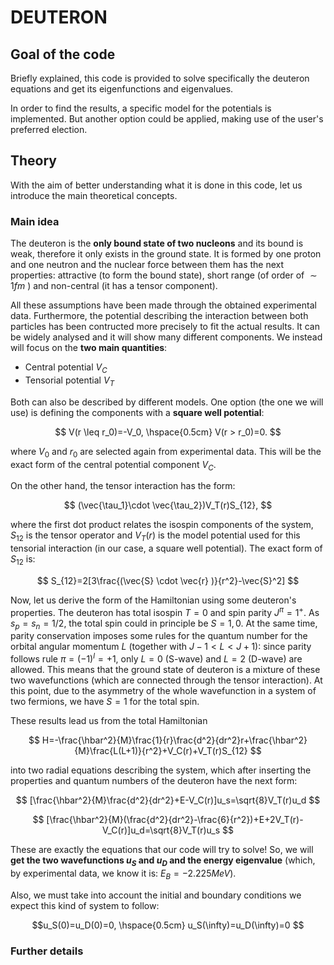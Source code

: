 # DEUTERON

## Goal of the code

Briefly explained, this code is provided to solve specifically the deuteron equations and get its eigenfunctions and eigenvalues.

In order to find the results, a specific model for the potentials is implemented. But another option could be applied, making use of the user's preferred election.

## Theory

With the aim of better understanding what it is done in this code, let us introduce the main theoretical concepts.

### Main idea

The deuteron is the **only bound state of two nucleons** and its bound is weak, therefore it only exists in the ground state. It is formed by one proton and one neutron and the nuclear force between them has the next properties: attractive (to form the bound state), short range (of order of $\sim 1fm$ ) and non-central (it has a tensor component). 

All these assumptions have been made through the obtained experimental data. Furthermore, the potential describing the interaction between both particles has been contructed more precisely to fit the actual results. It can be widely analysed and it will show many different components. We instead will focus on the **two main quantities**:
- Central potential $V_C$
- Tensorial potential $V_T$

Both can also be described by different models. One option (the one we will use) is defining the components with a **square well potential**:

$$ V(r \leq r_0)=-V_0, \hspace{0.5cm} V(r > r_0)=0.
$$

where $V_0$ and $r_0$ are selected again from experimental data. This will be the exact form of the central potential component $V_C$.

On the other hand, the tensor interaction has the form:

$$ (\vec{\tau_1}\cdot \vec{\tau_2})V_T(r)S_{12},
$$

where the first dot product relates the isospin components of the system, $S_{12}$ is the tensor operator and $V_T(r)$ is the model potential used for this tensorial interaction (in our case, a square well potential). The exact form of $S_{12}$ is:

$$ S_{12}=2[3\frac{(\vec{S} \cdot \vec{r} )}{r^2}-\vec{S}^2]
$$

Now, let us derive the form of the Hamiltonian using some deuteron's properties. The deuteron has total isospin $T=0$ and spin parity $J^{\pi}=1^+$. As $s_p=s_n=1/2$, the total spin could in principle be $S=1,0$. At the same time, parity conservation imposes some rules for the quantum number for the orbital angular momentum $L$ (together with $J-1 < L < J+1$): since parity follows rule $\pi=(-1)^l=+1$, only $L=0$ (S-wave) and $L=2$ (D-wave) are allowed. This means that the ground state of deuteron is a mixture of these two wavefunctions (which are connected through the tensor interaction). At this point, due to the asymmetry of the whole wavefunction in a system of two fermions, we have $S=1$ for the total spin.

These results lead us from the total Hamiltonian

$$ H=-\frac{\hbar^2}{M}\frac{1}{r}\frac{d^2}{dr^2}r+\frac{\hbar^2}{M}\frac{L(L+1)}{r^2}+V_C(r)+V_T(r)S_{12}
$$

into two radial equations describing the system, which after inserting the properties and quantum numbers of the deuteron have the next form:

$$ [\frac{\hbar^2}{M}\frac{d^2}{dr^2}+E-V_C(r)]u_s=\sqrt{8}V_T(r)u_d
$$

$$ [\frac{\hbar^2}{M}(\frac{d^2}{dr^2}-\frac{6}{r^2})+E+2V_T(r)-V_C(r)]u_d=\sqrt{8}V_T(r)u_s
$$

These are exactly the equations that our code will try to solve! So, we will **get the two wavefunctions $u_S$ and $u_D$ and the energy eigenvalue** (which, by experimental data, we know it is: $E_B=-2.225 MeV$).

Also, we must take into account the initial and boundary conditions we expect this kind of system to follow:

$$u_S(0)=u_D(0)=0, \hspace{0.5cm} u_S(\infty)=u_D(\infty)=0
$$

### Further details
